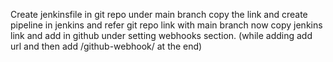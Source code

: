 Create jenkinsfile in git repo under main branch
copy the link and create pipeline in jenkins and refer git repo link with main branch
now copy jenkins link and add in github under setting webhooks section. (while adding add url and then add /github-webhook/ at the end)
